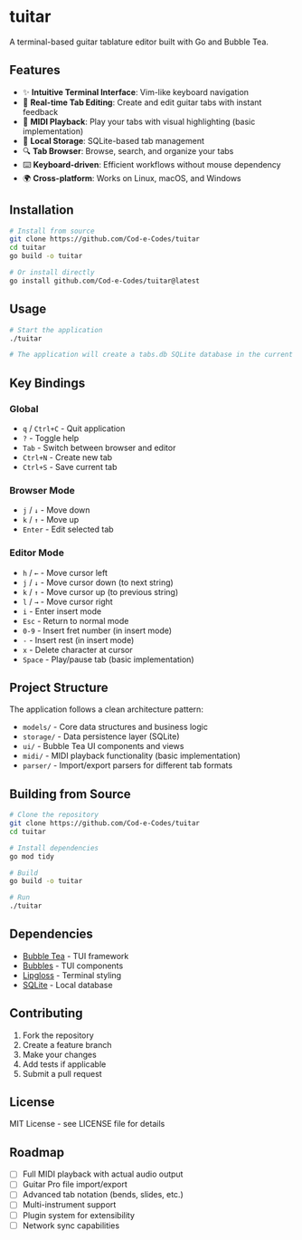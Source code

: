 # tuitar

A terminal-based guitar tablature editor built with Go and Bubble Tea.

## Features

- ✨ **Intuitive Terminal Interface**: Vim-like keyboard navigation
- 📝 **Real-time Tab Editing**: Create and edit guitar tabs with instant feedback
- 🎵 **MIDI Playback**: Play your tabs with visual highlighting (basic implementation)
- 💾 **Local Storage**: SQLite-based tab management
- 🔍 **Tab Browser**: Browse, search, and organize your tabs
- ⌨️  **Keyboard-driven**: Efficient workflows without mouse dependency
- 🌍 **Cross-platform**: Works on Linux, macOS, and Windows

## Installation

```bash
# Install from source
git clone https://github.com/Cod-e-Codes/tuitar
cd tuitar
go build -o tuitar

# Or install directly
go install github.com/Cod-e-Codes/tuitar@latest
```

## Usage

```bash
# Start the application
./tuitar

# The application will create a tabs.db SQLite database in the current directory
```

## Key Bindings

### Global
- `q` / `Ctrl+C` - Quit application
- `?` - Toggle help
- `Tab` - Switch between browser and editor
- `Ctrl+N` - Create new tab
- `Ctrl+S` - Save current tab

### Browser Mode
- `j` / `↓` - Move down
- `k` / `↑` - Move up
- `Enter` - Edit selected tab

### Editor Mode
- `h` / `←` - Move cursor left
- `j` / `↓` - Move cursor down (to next string)
- `k` / `↑` - Move cursor up (to previous string)
- `l` / `→` - Move cursor right
- `i` - Enter insert mode
- `Esc` - Return to normal mode
- `0-9` - Insert fret number (in insert mode)
- `-` - Insert rest (in insert mode)
- `x` - Delete character at cursor
- `Space` - Play/pause tab (basic implementation)

## Project Structure

The application follows a clean architecture pattern:

- `models/` - Core data structures and business logic
- `storage/` - Data persistence layer (SQLite)
- `ui/` - Bubble Tea UI components and views  
- `midi/` - MIDI playback functionality (basic implementation)
- `parser/` - Import/export parsers for different tab formats

## Building from Source

```bash
# Clone the repository
git clone https://github.com/Cod-e-Codes/tuitar
cd tuitar

# Install dependencies
go mod tidy

# Build
go build -o tuitar

# Run
./tuitar
```

## Dependencies

- [Bubble Tea](https://github.com/charmbracelet/bubbletea) - TUI framework
- [Bubbles](https://github.com/charmbracelet/bubbles) - TUI components
- [Lipgloss](https://github.com/charmbracelet/lipgloss) - Terminal styling
- [SQLite](https://github.com/mattn/go-sqlite3) - Local database

## Contributing

1. Fork the repository
2. Create a feature branch
3. Make your changes
4. Add tests if applicable
5. Submit a pull request

## License

MIT License - see LICENSE file for details

## Roadmap

- [ ] Full MIDI playback with actual audio output
- [ ] Guitar Pro file import/export
- [ ] Advanced tab notation (bends, slides, etc.)
- [ ] Multi-instrument support
- [ ] Plugin system for extensibility
- [ ] Network sync capabilities

